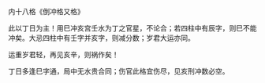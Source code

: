 内十八格《倒冲格又格》

此以丁日为主！用巳冲亥宫壬水为丁之官星，不论合；若四柱中有辰字，则巳不能冲矣。大忌四柱中有壬字并亥字，则减分数；岁君大运亦同。

运重岁君轻，再见亥辛，则祸作矣！

丁日多逢巳字通，局中无水贵合同；伤官此格宜伤尽，见亥刑冲数必空。

